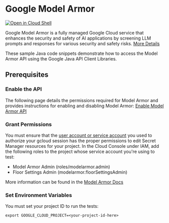 # Google Model Armor

<a href="https://console.cloud.google.com/cloudshell/open?git_repo=https://github.com/GoogleCloudPlatform/java-docs-samples&page=editor&open_in_editor=modelarmor/README.md">
<img alt="Open in Cloud Shell" src ="http://gstatic.com/cloudssh/images/open-btn.png"></a>

Google Model Armor is a fully managed Google Cloud service that enhances the security and safety of AI applications by screening LLM prompts and responses for various security and safety risks. [More Details](https://cloud.google.com/security-command-center/docs/model-armor-overview)

These sample Java code snippets demonstrate how to access the Model Armor API using the Google Java API Client Libraries.

## Prerequisites

### Enable the API

The following page details the permissions required for Model Armor and provides instructions for enabling and disabling Model Armor:
[Enable Model Armor API](https://cloud.google.com/security-command-center/docs/get-started-model-armor#enable-model-armor)

### Grant Permissions
You must ensure that the [user account or service account](https://cloud.google.com/iam/docs/service-accounts#differences_between_a_service_account_and_a_user_account) you used to authorize your gcloud session has the proper permissions to edit Secret Manager resources for your project. In the Cloud Console under IAM, add the following roles to the project whose service account you're using to test:
* Model Armor Admin (roles/modelarmor.admin)
* Floor Settings Admin (modelarmor.floorSettingsAdmin)

More information can be found in the [Model Armor Docs](https://cloud.google.com/security-command-center/docs/get-started-model-armor#required_permissions)

### Set Environment Variables

You must set your project ID to run the tests:
```shell
export GOOGLE_CLOUD_PROJECT=<your-project-id-here>
```